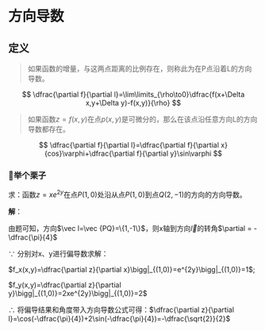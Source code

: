 # 方向导数

## 定义

> 如果函数的增量，与这两点距离的比例存在，则称此为在P点沿着L的方向导数。

$$
\dfrac{\partial f}{\partial l}=\lim\limits_{\rho\to0}\dfrac{f(x+\Delta x,y+\Delta y)-f(x,y)}{\rho}
$$

> 如果函数$z=f(x,y)$在点$p(x,y)$是可微分的，那么在该点沿任意方向L的方向导数都存在。

$$
\dfrac{\partial f}{\partial l}=\dfrac{\partial f}{\partial x}{cos}\varphi+\dfrac{\partial f}{\partial y}\sin\varphi 
$$

### 🌰举个栗子

求：函数$z=xe^{2y}$在点$P(1,0)$处沿从点$P(1,0)$到点$Q(2,-1)$的方向的方向导数。

**解**：

由题可知，方向$\vec l=\vec {PQ}=\{1,-1\}$，则x轴到方向$\vec l$的转角$\partial = - \dfrac{\pi}{4}$

∵ 分别对x、y进行偏导数求解：

$f_x(x,y)=\dfrac{\partial z}{\partial x}\bigg|_{(1,0)}=e^{2y}\bigg|_{(1,0)}=1$;

$f_y(x,y)=\dfrac{\partial z}{\partial y}\bigg|_{(1,0)}=2xe^{2y}\bigg|_{(1,0)}=2$

∴ 将偏导结果和角度带入方向导数公式可得：$\dfrac{\partial z}{\partial l}=\cos(-\dfrac{\pi}{4})+2\sin(-\dfrac{\pi}{4})=-\dfrac{\sqrt{2}}{2}$
